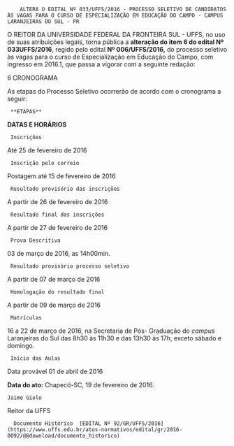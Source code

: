         ALTERA O EDITAL Nº 033/UFFS/2016 - PROCESSO SELETIVO DE CANDIDATOS ÀS VAGAS PARA O CURSO DE ESPECIALIZAÇÃO EM EDUCAÇÃO DO CAMPO - CAMPUS LARANJEIRAS DO SUL - PR  

O REITOR DA UNIVERSIDADE FEDERAL DA FRONTEIRA SUL - UFFS, no uso de suas atribuições legais, torna pública a **alteração do item 6 do edital Nº 033UFFS/2016**, regido pelo edital **Nº 006/UFFS/2016,** do processo seletivo às vagas para o curso de Especialização em Educação do Campo, com ingresso em 2016.1, que passa a vigorar com a seguinte redação:

 6 CRONOGRAMA

 As etapas do Processo Seletivo ocorrerão de acordo com o cronograma a seguir:

     **ETAPAS**

   **DATAS E HORÁRIOS**

     Inscrições

   Até 25 de fevereiro de 2016

     Inscrição pelo correio 

   Postagem até 15 de fevereiro de 2016

     Resultado provisório das inscrições

   A partir de 26 de fevereiro de 2016

     Resultado final das inscrições

   A partir de 27 de fevereiro de 2016

     Prova Descritiva

   03 de março de 2016, as 14h00min.

     Resultado provisório processo seletivo

   A partir de 07 de março de 2016

     Homologação do resultado final

   A partir de 09 de março de 2016

     Matrículas

   16 a 22 de março de 2016, na Secretaria de Pós- Graduação do *campus* Laranjeiras do Sul das 8h30 às 11h30 e das 13h30 às 17h, exceto sábado e domingo.

     Início das Aulas

   Data provável 01 de abril de 2016

      

   **Data do ato:** Chapecó-SC, 19 de fevereiro de 2016.   
 

    Jaime Giolo   
 Reitor da UFFS 

      Documento Histórico  [EDITAL Nº 92/GR/UFFS/2016](https://www.uffs.edu.br/atos-normativos/edital/gr/2016-0092/@@download/documento_historico)     
      